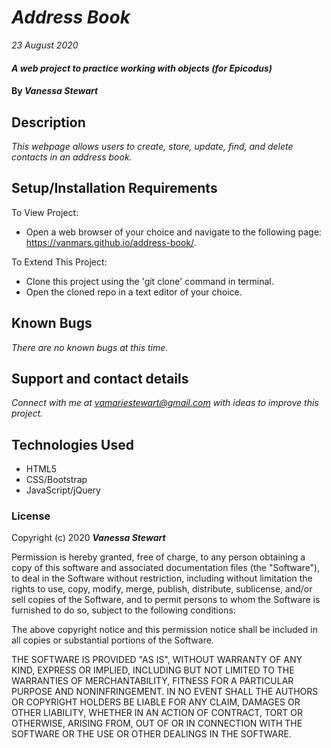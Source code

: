 # _Address Book_

_23 August 2020_

#### _A web project to practice working with objects (for Epicodus)_

#### By _**Vanessa Stewart**_

## Description

_This webpage allows users to create, store, update, find, and delete contacts in an address book._

## Setup/Installation Requirements

To View Project:
* Open a web browser of your choice and navigate to the following page: https://vanmars.github.io/address-book/.

To Extend This Project:
* Clone this project using the 'git clone' command in terminal.
* Open the cloned repo in a text editor of your choice.

## Known Bugs

_There are no known bugs at this time._

## Support and contact details

_Connect with me at vamariestewart@gmail.com with ideas to improve this project._

## Technologies Used

* HTML5
* CSS/Bootstrap
* JavaScript/jQuery

### License

Copyright (c) 2020 **_Vanessa Stewart_**

Permission is hereby granted, free of charge, to any person obtaining a copy of this software and associated documentation files (the "Software"), to deal in the Software without restriction, including without limitation the rights to use, copy, modify, merge, publish, distribute, sublicense, and/or sell copies of the Software, and to permit persons to whom the Software is furnished to do so, subject to the following conditions:

The above copyright notice and this permission notice shall be included in all copies or substantial portions of the Software.

THE SOFTWARE IS PROVIDED "AS IS", WITHOUT WARRANTY OF ANY KIND, EXPRESS OR IMPLIED, INCLUDING BUT NOT LIMITED TO THE WARRANTIES OF MERCHANTABILITY, FITNESS FOR A PARTICULAR PURPOSE AND NONINFRINGEMENT. IN NO EVENT SHALL THE AUTHORS OR COPYRIGHT HOLDERS BE LIABLE FOR ANY CLAIM, DAMAGES OR OTHER LIABILITY, WHETHER IN AN ACTION OF CONTRACT, TORT OR OTHERWISE, ARISING FROM, OUT OF OR IN CONNECTION WITH THE SOFTWARE OR THE USE OR OTHER DEALINGS IN THE SOFTWARE.

